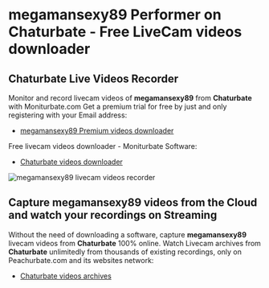 # megamansexy89 Performer on Chaturbate - Free LiveCam videos downloader

## Chaturbate Live Videos Recorder

Monitor and record livecam videos of **megamansexy89** from **Chaturbate** with Moniturbate.com
Get a premium trial for free by just and only registering with your Email address:
* [megamansexy89 Premium videos downloader](https://moniturbate.com/request-demo-licence-key.html)

Free livecam videos downloader - Moniturbate Software:
* [Chaturbate videos downloader](https://moniturbate.com/moniturbate-download-software.html)

![megamansexy89 livecam videos recorder](https://peachurnet.com/templates/moniturbate-software.png)


## Capture megamansexy89 videos from the Cloud and watch your recordings on Streaming

Without the need of downloading a software, capture **megamansexy89** livecam videos from **Chaturbate** 100% online.
Watch Livecam archives from **Chaturbate** unlimitedly from thousands of existing recordings, only on Peachurbate.com and its websites network:
* [Chaturbate videos archives](https://peachurnet.com/)